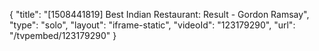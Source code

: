 {
    "title": "[1508441819] Best Indian Restaurant: Result - Gordon Ramsay",
    "type": "solo",
    "layout": "iframe-static",
    "videoId": "123179290",
    "url": "\/tvpembed\/123179290"
}